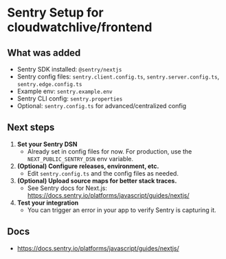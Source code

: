 # Sentry Setup for cloudwatchlive/frontend

## What was added
- Sentry SDK installed: `@sentry/nextjs`
- Sentry config files: `sentry.client.config.ts`, `sentry.server.config.ts`, `sentry.edge.config.ts`
- Example env: `sentry.example.env`
- Sentry CLI config: `sentry.properties`
- Optional: `sentry.config.ts` for advanced/centralized config

## Next steps
1. **Set your Sentry DSN**
   - Already set in config files for now. For production, use the `NEXT_PUBLIC_SENTRY_DSN` env variable.
2. **(Optional) Configure releases, environment, etc.**
   - Edit `sentry.config.ts` and the config files as needed.
3. **(Optional) Upload source maps for better stack traces.**
   - See Sentry docs for Next.js: https://docs.sentry.io/platforms/javascript/guides/nextjs/
4. **Test your integration**
   - You can trigger an error in your app to verify Sentry is capturing it.

## Docs
- https://docs.sentry.io/platforms/javascript/guides/nextjs/
